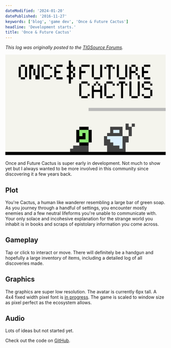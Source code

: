 ```yaml
---
dateModified: '2024-01-20'
datePublished: '2016-11-27'
keywords: ['blog', 'game dev', 'Once & Future Cactus']
headline: 'Development starts.'
title: 'Once & Future Cactus'
---
```


_This log was originally posted to the
[TIGSource Forums](https://forums.tigsource.com/index.php?topic=58848.msg1300107#msg1300107)._

![](readme.png)

Once and Future Cactus is super early in development. Not much to show yet but I
always wanted to be more involved in this community since discovering it a few
years back.

## Plot

You're Cactus, a human like wanderer resembling a large bar of green soap. As
you journey through a handful of settings, you encounter mostly enemies and a
few neutral lifeforms you're unable to communicate with. Your only solace and
incohesive explanation for the strange world you inhabit is in books and scraps
of epistolary information you come across.

## Gameplay

Tap or click to interact or move. There will definitely be a handgun and
hopefully a large inventory of items, including a detailed log of all
discoveries made.

## Graphics

The graphics are super low resolution. The avatar is currently 6px tall. A 4x4
fixed width pixel font is [in progress](https://github.com/rndmem/mem-font). The
game is scaled to window size as pixel perfect as the ecosystem allows.

## Audio

Lots of ideas but not started yet.

Check out the code on
[GitHub](https://github.com/rndmem/once-and-future-cactus).
